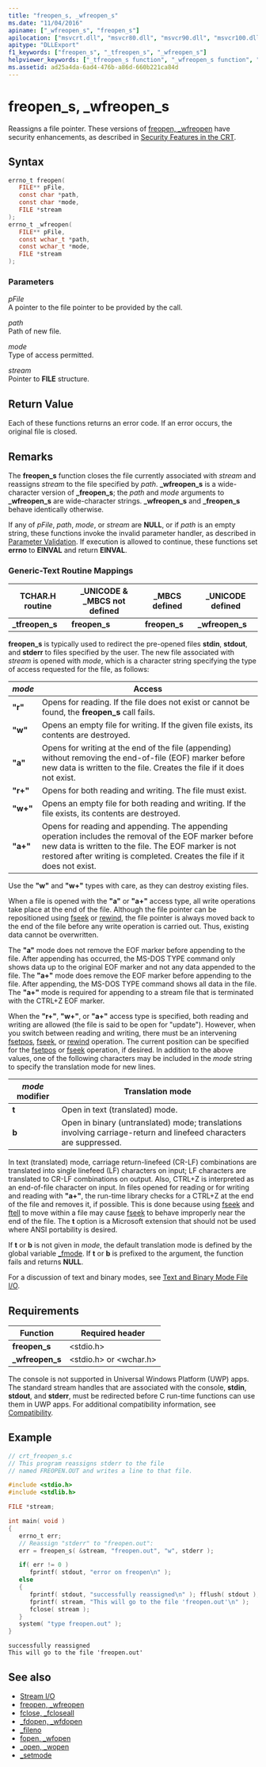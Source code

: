```yaml
---
title: "freopen_s, _wfreopen_s"
ms.date: "11/04/2016"
apiname: ["_wfreopen_s", "freopen_s"]
apilocation: ["msvcrt.dll", "msvcr80.dll", "msvcr90.dll", "msvcr100.dll", "msvcr100_clr0400.dll", "msvcr110.dll", "msvcr110_clr0400.dll", "msvcr120.dll", "msvcr120_clr0400.dll", "ucrtbase.dll", "api-ms-win-crt-stdio-l1-1-0.dll"]
apitype: "DLLExport"
f1_keywords: ["freopen_s", "_tfreopen_s", "_wfreopen_s"]
helpviewer_keywords: ["_tfreopen_s function", "_wfreopen_s function", "file pointers [C++], reassigning", "tfreopen_s function", "wfreopen_s function", "freopen_s function"]
ms.assetid: ad25a4da-6ad4-476b-a86d-660b221ca84d
---
```

# freopen_s, _wfreopen_s

Reassigns a file pointer. These versions of [freopen, _wfreopen](freopen-wfreopen.md) have security enhancements, as described in [Security Features in the CRT](../../c-runtime-library/security-features-in-the-crt.md).

## Syntax

```C
errno_t freopen(
   FILE** pFile,
   const char *path,
   const char *mode,
   FILE *stream
);
errno_t _wfreopen(
   FILE** pFile,
   const wchar_t *path,
   const wchar_t *mode,
   FILE *stream
);
```

### Parameters

*pFile*<br/>
A pointer to the file pointer to be provided by the call.

*path*<br/>
Path of new file.

*mode*<br/>
Type of access permitted.

*stream*<br/>
Pointer to **FILE** structure.

## Return Value

Each of these functions returns an error code. If an error occurs, the original file is closed.

## Remarks

The **freopen_s** function closes the file currently associated with *stream* and reassigns *stream* to the file specified by *path*. **_wfreopen_s** is a wide-character version of **_freopen_s**; the *path* and *mode* arguments to **_wfreopen_s** are wide-character strings. **_wfreopen_s** and **_freopen_s** behave identically otherwise.

If any of *pFile*, *path*, *mode*, or *stream* are **NULL**, or if *path* is an empty string, these functions invoke the invalid parameter handler, as described in [Parameter Validation](../../c-runtime-library/parameter-validation.md). If execution is allowed to continue, these functions set **errno** to **EINVAL** and return **EINVAL**.

### Generic-Text Routine Mappings

|TCHAR.H routine|_UNICODE & _MBCS not defined|_MBCS defined|_UNICODE defined|
|---------------------|------------------------------------|--------------------|-----------------------|
|**_tfreopen_s**|**freopen_s**|**freopen_s**|**_wfreopen_s**|

**freopen_s** is typically used to redirect the pre-opened files **stdin**, **stdout**, and **stderr** to files specified by the user. The new file associated with *stream* is opened with *mode*, which is a character string specifying the type of access requested for the file, as follows:

|*mode*|Access|
|-|-|
| **"r"** | Opens for reading. If the file does not exist or cannot be found, the **freopen_s** call fails. |
| **"w"** | Opens an empty file for writing. If the given file exists, its contents are destroyed. |
| **"a"** | Opens for writing at the end of the file (appending) without removing the end-of-file (EOF) marker before new data is written to the file. Creates the file if it does not exist. |
| **"r+"** | Opens for both reading and writing. The file must exist. |
| **"w+"** | Opens an empty file for both reading and writing. If the file exists, its contents are destroyed. |
| **"a+"** | Opens for reading and appending. The appending operation includes the removal of the EOF marker before new data is written to the file. The EOF marker is not restored after writing is completed. Creates the file if it does not exist. |

Use the **"w"** and **"w+"** types with care, as they can destroy existing files.

When a file is opened with the **"a"** or **"a+"** access type, all write operations take place at the end of the file. Although the file pointer can be repositioned using [fseek](fseek-fseeki64.md) or [rewind](rewind.md), the file pointer is always moved back to the end of the file before any write operation is carried out. Thus, existing data cannot be overwritten.

The **"a"** mode does not remove the EOF marker before appending to the file. After appending has occurred, the MS-DOS TYPE command only shows data up to the original EOF marker and not any data appended to the file. The **"a+"** mode does remove the EOF marker before appending to the file. After appending, the MS-DOS TYPE command shows all data in the file. The **"a+"** mode is required for appending to a stream file that is terminated with the CTRL+Z EOF marker.

When the **"r+"**, **"w+"**, or **"a+"** access type is specified, both reading and writing are allowed (the file is said to be open for "update"). However, when you switch between reading and writing, there must be an intervening [fsetpos](fsetpos.md), [fseek](fseek-fseeki64.md), or [rewind](rewind.md) operation. The current position can be specified for the [fsetpos](fsetpos.md) or [fseek](fseek-fseeki64.md) operation, if desired. In addition to the above values, one of the following characters may be included in the *mode* string to specify the translation mode for new lines.

|*mode* modifier|Translation mode|
|-|-|
| **t** | Open in text (translated) mode. |
| **b** | Open in binary (untranslated) mode; translations involving carriage-return and linefeed characters are suppressed. |

In text (translated) mode, carriage return-linefeed (CR-LF) combinations are translated into single linefeed (LF) characters on input; LF characters are translated to CR-LF combinations on output. Also, CTRL+Z is interpreted as an end-of-file character on input. In files opened for reading or for writing and reading with **"a+"**, the run-time library checks for a CTRL+Z at the end of the file and removes it, if possible. This is done because using [fseek](fseek-fseeki64.md) and [ftell](ftell-ftelli64.md) to move within a file may cause [fseek](fseek-fseeki64.md) to behave improperly near the end of the file. The **t** option is a Microsoft extension that should not be used where ANSI portability is desired.

If **t** or **b** is not given in *mode*, the default translation mode is defined by the global variable [_fmode](../../c-runtime-library/fmode.md). If **t** or **b** is prefixed to the argument, the function fails and returns **NULL**.

For a discussion of text and binary modes, see [Text and Binary Mode File I/O](../../c-runtime-library/text-and-binary-mode-file-i-o.md).

## Requirements

|Function|Required header|
|--------------|---------------------|
|**freopen_s**|\<stdio.h>|
|**_wfreopen_s**|\<stdio.h> or \<wchar.h>|

The console is not supported in Universal Windows Platform (UWP) apps. The standard stream handles that are associated with the console, **stdin**, **stdout**, and **stderr**, must be redirected before C run-time functions can use them in UWP apps. For additional compatibility information, see [Compatibility](../../c-runtime-library/compatibility.md).

## Example

```C
// crt_freopen_s.c
// This program reassigns stderr to the file
// named FREOPEN.OUT and writes a line to that file.

#include <stdio.h>
#include <stdlib.h>

FILE *stream;

int main( void )
{
   errno_t err;
   // Reassign "stderr" to "freopen.out":
   err = freopen_s( &stream, "freopen.out", "w", stderr );

   if( err != 0 )
      fprintf( stdout, "error on freopen\n" );
   else
   {
      fprintf( stdout, "successfully reassigned\n" ); fflush( stdout );
      fprintf( stream, "This will go to the file 'freopen.out'\n" );
      fclose( stream );
   }
   system( "type freopen.out" );
}
```

```Output
successfully reassigned
This will go to the file 'freopen.out'
```

## See also

- [Stream I/O](../../c-runtime-library/stream-i-o.md)
- [freopen, _wfreopen](freopen-wfreopen.md)
- [fclose, _fcloseall](fclose-fcloseall.md)
- [_fdopen, _wfdopen](fdopen-wfdopen.md)
- [_fileno](fileno.md)
- [fopen, _wfopen](fopen-wfopen.md)
- [_open, _wopen](open-wopen.md)
- [_setmode](setmode.md)
